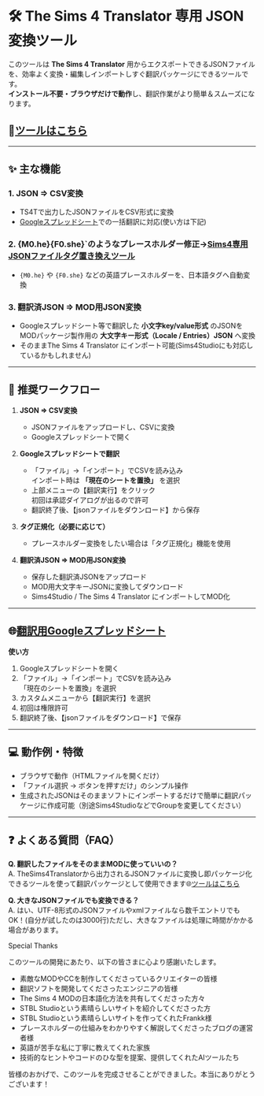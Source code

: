 # 🛠 The Sims 4 Translator 専用 JSON変換ツール

このツールは **The Sims 4 Translator** 用からエクスポートできるJSONファイルを、効率よく変換・編集しインポートしすぐ翻訳パッケージにできるツールです。  
**インストール不要・ブラウザだけで動作**し、翻訳作業がより簡単＆スムーズになります。

## 🌟<a href="https://nonamesims4.github.io/TheSims4Translator-JSON-/" target="_blank">ツールはこちら</a>  

---

## ✨ 主な機能

### 1. JSON ⇒ CSV変換
- TS4Tで出力したJSONファイルをCSV形式に変換  
- <a href="https://docs.google.com/spreadsheets/d/1kY-hnLaPf46MG7BWU3xcOKhk441BC0_LOjXHwEDn9cw/edit?gid=170644196#gid=170644196" target="_blank">Googleスプレッドシート</a>での一括翻訳に対応(使い方は下記)  

### 2. {M0.he}{F0.she}`のようなプレースホルダー修正→<a href="https://nonamesims4.github.io/The-Sims-4-MOD-JSON-/" target="_blank">Sims4専用JSONファイルタグ置き換えツール</a>

- `{M0.he}` や `{F0.she}` などの英語プレースホルダーを、日本語タグへ自動変換  

### 3. 翻訳済JSON ⇒ MOD用JSON変換
- Googleスプレッドシート等で翻訳した **小文字key/value形式** のJSONを  
  MODパッケージ製作用の **大文字キー形式（Locale / Entries）JSON** へ変換  
- そのままThe Sims 4 Translator にインポート可能(Sims4Studioにも対応しているかもしれません)  

---

## 📌 推奨ワークフロー

1. **JSON ⇒ CSV変換**
   - JSONファイルをアップロードし、CSVに変換
   - Googleスプレッドシートで開く

2. **Googleスプレッドシートで翻訳**
   - 「ファイル」→「インポート」でCSVを読み込み  
     インポート時は **「現在のシートを置換」** を選択
   - 上部メニューの【翻訳実行】をクリック  
     初回は承認ダイアログが出るので許可
   - 翻訳終了後、【jsonファイルをダウンロード】から保存

3. **タグ正規化（必要に応じて）**
   - プレースホルダー変換をしたい場合は「タグ正規化」機能を使用

4. **翻訳済JSON ⇒ MOD用JSON変換**
   - 保存した翻訳済JSONをアップロード
   - MOD用大文字キーJSONに変換してダウンロード
   - Sims4Studio / The Sims 4 Translator にインポートしてMOD化

---

## 🌐<a href="https://docs.google.com/spreadsheets/d/1kY-hnLaPf46MG7BWU3xcOKhk441BC0_LOjXHwEDn9cw/edit?gid=170644196#gid=170644196" target="_blank">翻訳用Googleスプレッドシート</a>  

**使い方**
1. Googleスプレッドシートを開く
2. 「ファイル」→「インポート」でCSVを読み込み  
   「現在のシートを置換」を選択
3. カスタムメニューから【翻訳実行】を選択
4. 初回は権限許可
5. 翻訳終了後、【jsonファイルをダウンロード】で保存

---

## 💻 動作例・特徴
- ブラウザで動作（HTMLファイルを開くだけ）
- 「ファイル選択 → ボタンを押すだけ」のシンプル操作
- 生成されたJSONはそのままソフトにインポートするだけで簡単に翻訳パッケージに作成可能（別途Sims4StudioなどでGroupを変更してください）

---

## ❓ よくある質問（FAQ）

**Q. 翻訳したファイルをそのままMODに使っていいの？**  
A. TheSims4Translatorから出力されるJSONファイルに変換し即パッケージ化できるツールを使って翻訳パッケージとして使用できます🌐<a href="https://nonamesims4.github.io/TheSims4Translator-JSON-/" target="_blank">ツールはこちら</a> 


**Q. 大きなJSONファイルでも変換できる？**  
A. はい、UTF-8形式のJSONファイルやxmlファイルなら数千エントリでもOK！(自分が試したのは3000行)ただし、大きなファイルは処理に時間がかかる場合があります。









Special Thanks

このツールの開発にあたり、以下の皆さまに心より感謝いたします。

- 素敵なMODやCCを制作してくださっているクリエイターの皆様  
- 翻訳ソフトを開発してくださったエンジニアの皆様  
- The Sims 4 MODの日本語化方法を共有してくださった方々  
- STBL Studioという素晴らしいサイトを紹介してくださった方
- STBL Studioという素晴らしいサイトを作ってくれたFrankk様
- プレースホルダーの仕組みをわかりやすく解説してくださったブログの運営者様  
- 英語が苦手な私に丁寧に教えてくれた家族
- 技術的なヒントやコードのひな型を提案、提供してくれたAIツールたち

皆様のおかげで、このツールを完成させることができました。本当にありがとうございます！

